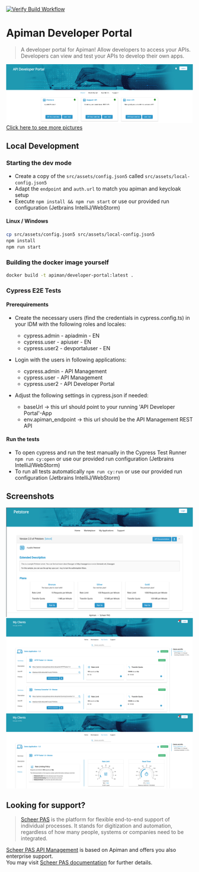 [![Verify Build Workflow](https://github.com/apiman/apiman-developer-portal/actions/workflows/verify.yml/badge.svg)](https://github.com/apiman/apiman-developer-portal/actions/workflows/verify.yml)

# Apiman Developer Portal

 > A developer portal for Apiman! Allow developers to access your APIs. Developers can view and test your APIs to develop their own apps.

![Landing](./docu/landing.png)
[Click here to see more pictures](#screenshots)


## Local Development

### Starting the dev mode

* Create a copy of the `src/assets/config.json5` called `src/assets/local-config.json5`
* Adapt the `endpoint` and `auth.url` to match you apiman and keycloak setup
* Execute `npm install && npm run start` or use our provided run configuration (Jetbrains IntelliJ/WebStorm)

#### Linux / Windows
```bash
cp src/assets/config.json5 src/assets/local-config.json5
npm install
npm run start
```

### Building the docker image yourself

```bash
docker build -t apiman/developer-portal:latest .
```

### Cypress E2E Tests
#### Prerequirements
* Create the necessary users (find the credentials in cypress.config.ts) in your IDM with the following roles and locales:
  * cypress.admin - apiadmin - EN 
  * cypress.user - apiuser - EN
  * cypress.user2 - devportaluser - EN

* Login with the users in following applications:
  * cypress.admin - API Management  
  * cypress.user - API Management  
  * cypress.user2 - API Developer Portal  

* Adjust the following settings in cypress.json if needed:
  * baseUrl -> this url should point to your running 'API Developer Portal'-App 
  * env.apiman_endpoint -> this url should be the API Management REST API

#### Run the tests
* To open cypress and run the test manually in the Cypress Test Runner  `npm run cy:open` or use our provided run configuration (Jetbrains IntelliJ/WebStorm)
* To run all tests automatically `npm run cy:run` or use our provided run configuration (Jetbrains IntelliJ/WebStorm)

## Screenshots
![Detail](./docu/detail.png)
![MY Clients 1](./docu/my-client1.png)
![My Client 2](./docu/my-client2.png)

## Looking for support?

> [Scheer PAS](https://www.scheer-pas.com/en/) is the platform for flexible end-to-end support of individual processes. It stands for digitization and automation, regardless of how many people, systems or companies need to be integrated.

[Scheer PAS API Management](https://www.scheer-pas.com/en/api-management/) is based on Apiman and offers you also
enterprise support.\
You may visit [Scheer PAS documentation](https://doc.scheer-pas.com/display/HOME) for further details.
